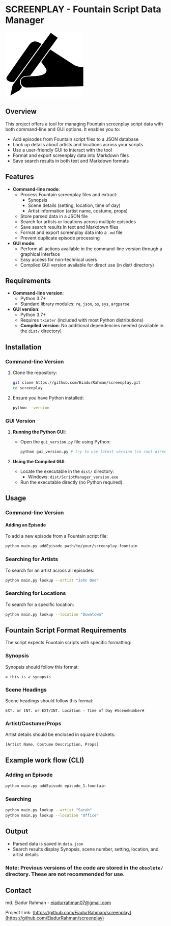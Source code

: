 # SCREENPLAY - Fountain Script Data Manager

![alt text](img/icon.png)

## Overview

This project offers a tool for managing Fountain screenplay script data with both command-line and GUI options. It enables you to:
- Add episodes from Fountain script files to a JSON database
- Look up details about artists and locations across your scripts
- Use a user-friendly GUI to interact with the tool
- Format and export screenplay data into Markdown files
- Save search results in both text and Markdown formats

## Features

- **Command-line mode**:
  - Process Fountain screenplay files and extract:
    - Synopsis  
    - Scene details (setting, location, time of day)
    - Artist information (artist name, costume, props)
  - Store parsed data in a JSON file
  - Search for artists or locations across multiple episodes
  - Save search results in text and Markdown files
  - Format and export screenplay data into a `.md` file
  - Prevent duplicate episode processing
- **GUI mode**:
  - Perform all actions available in the command-line version through a graphical interface
  - Easy access for non-technical users
  - Compiled GUI version available for direct use (in dist/ directory)

## Requirements

- **Command-line version**:
  - Python 3.7+
  - Standard library modules: `re`, `json`, `os`, `sys`, `argparse`
- **GUI version**:
  - Python 3.7+
  - Requires `tkinter` (included with most Python distributions)
  - **Compiled version**: No additional dependencies needed (available in the `dist/` directory)

## Installation

### Command-line Version
1. Clone the repository:
    ```bash
    git clone https://github.com/EiadurRahman/screenplay.git
    cd screenplay
    ```

2. Ensure you have Python installed:
    ```bash
    python --version 
    ```

### GUI Version
1. **Running the Python GUI**:
    - Open the `gui_version.py` file using Python:
      ```bash
      python gui_version.py # try to use latest version (in root directory)
      ```

2. **Using the Compiled GUI**:
    - Locate the executable in the `dist/` directory:
      - Windows: `dist/ScriptManager_version.exe`
    - Run the executable directly (no Python required).

## Usage

### Command-line Version

#### Adding an Episode
To add a new episode from a Fountain script file:
```bash
python main.py addEpisode path/to/your/screenplay.fountain
```
### Searching for Artists

To search for an artist across all episodes:
```bash
python main.py lookup --artist "John Doe"
```

### Searching for Locations

To search for a specific location:
```bash
python main.py lookup --location "Downtown"
```

## Fountain Script Format Requirements

The script expects Fountain scripts with specific formatting:

### Synopsis 
Synopsis should follow this format:
```
= this is a synopsis
```

### Scene Headings
Scene headings should follow this format:
```
EXT. or INT. or EXT/INT. Location - Time of Day #SceneNumber#
```

### Artist/Costume/Props
Artist details should be enclosed in square brackets:
```
[Artist Name, Costume Description, Props]
```

## Example work flow (CLI)

### Adding an Episode
```bash
python main.py addEpisode episode_1.fountain
```

### Searching
```bash
python main.py lookup --artist "Sarah"
python main.py lookup --location "Office"
```

## Output

- Parsed data is saved in `data.json`
- Search results display Synopsis, scene number, setting, location, and artist details

### Note: Previous versions of the code are stored in the `obsolete/` directory. These are not recommended for use.

## Contact

md. Eiadur Rahman - eiadurrahman07@gmail.com

Project Link: [https://github.com/EiadurRahman/screenplay](https://github.com/EiadurRahman/screenplay)
